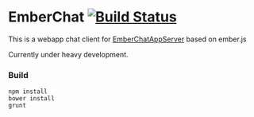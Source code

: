 # EmberChat [![Build Status](https://travis-ci.org/mwitte/EmberChat.png)](https://travis-ci.org/mwitte/EmberChat) # 

This is a webapp chat client for [EmberChatAppServer](https://github.com/mwitte/EmberChatAppServer) based on ember.js
 
Currently under heavy development.

### Build ###

```
npm install
bower install
grunt
```